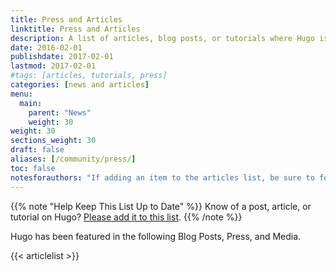```yaml
---
title: Press and Articles
linktitle: Press and Articles
description: A list of articles, blog posts, or tutorials where Hugo is featured.
date: 2016-02-01
publishdate: 2017-02-01
lastmod: 2017-02-01
#tags: [articles, tutorials, press]
categories: [news and articles]
menu:
  main:
    parent: "News"
    weight: 30
weight: 30
sections_weight: 30
draft: false
aliases: [/community/press/]
toc: false
notesforauthors: "If adding an item to the articles list, be sure to follow the format of '| [Linked Title]() | Author Name | YYYY-MM-DD |'."
---
```


{{% note "Help Keep This List Up to Date" %}}
Know of a post, article, or tutorial on Hugo? [Please add it to this list](https://github.com/gohugoio/hugo/edit/master/docs/content/news/press-and-articles.md).
{{% /note %}}

Hugo has been featured in the following Blog Posts, Press, and Media.

{{< articlelist >}}
